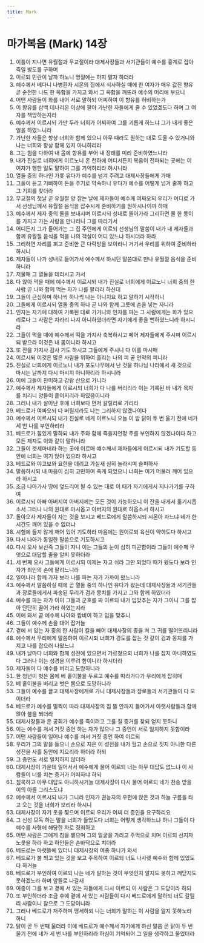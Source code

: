 ```yaml
---
title: Mark
---
```


# 마가복음 (Mark) 14장
1. 이틀이 지나면 유월절과 무교절이라 대제사장들과 서기관들이 예수를 흉계로 잡아 죽일 방도를 구하며
1. 이르되 민란이 날까 하노니 명절에는 하지 말자 하더라
1. 예수께서 베다니 나병환자 시몬의 집에서 식사하실 때에 한 여자가 매우 값진 향유 곧 순전한 나드 한 옥합을 가지고 와서 그 옥합을 깨뜨려 예수의 머리에 부으니
1. 어떤 사람들이 화를 내어 서로 말하되 어찌하여 이 향유를 허비하는가
1. 이 향유를 삼백 데나리온 이상에 팔아 가난한 자들에게 줄 수 있었겠도다 하며 그 여자를 책망하는지라
1. 예수께서 이르시되 가만 두라 너희가 어찌하여 그를 괴롭게 하느냐 그가 내게 좋은 일을 하였느니라
1. 가난한 자들은 항상 너희와 함께 있으니 아무 때라도 원하는 대로 도울 수 있거니와 나는 너희와 항상 함께 있지 아니하리라
1. 그는 힘을 다하여 내 몸에 향유를 부어 내 장례를 미리 준비하였느니라
1. 내가 진실로 너희에게 이르노니 온 천하에 어디서든지 복음이 전파되는 곳에는 이 여자가 행한 일도 말하여 그를 기억하리라 하시니라
1. 열둘 중의 하나인 가룟 유다가 예수를 넘겨 주려고 대제사장들에게 가매
1. 그들이 듣고 기뻐하여 돈을 주기로 약속하니 유다가 예수를 어떻게 넘겨 줄까 하고 그 기회를 찾더라
1. 무교절의 첫날 곧 유월절 양 잡는 날에 제자들이 예수께 여짜오되 우리가 어디로 가서 선생님께서 유월절 음식을 잡수시게 준비하기를 원하시나이까 하매
1. 예수께서 제자 중의 둘을 보내시며 이르시되 성내로 들어가라 그리하면 물 한 동이를 가지고 가는 사람을 만나리니 그를 따라가서
1. 어디든지 그가 들어가는 그 집 주인에게 이르되 선생님의 말씀이 내가 내 제자들과 함께 유월절 음식을 먹을 나의 객실이 어디 있느냐 하시더라 하라
1. 그리하면 자리를 펴고 준비한 큰 다락방을 보이리니 거기서 우리를 위하여 준비하라 하시니
1. 제자들이 나가 성내로 들어가서 예수께서 하시던 말씀대로 만나 유월절 음식을 준비하니라
1. 저물매 그 열둘을 데리시고 가서
1. 다 앉아 먹을 때에 예수께서 이르시되 내가 진실로 너희에게 이르노니 너희 중의 한 사람 곧 나와 함께 먹는 자가 나를 팔리라 하신대
1. 그들이 근심하며 하나씩 하나씩 나는 아니지요 하고 말하기 시작하니
1. 그들에게 이르시되 열둘 중의 하나 곧 나와 함께 그릇에 손을 넣는 자니라
1. 인자는 자기에 대하여 기록된 대로 가거니와 인자를 파는 그 사람에게는 화가 있으리로다 그 사람은 차라리 나지 아니하였더라면 자기에게 좋을 뻔하였느니라 하시니라
1. 그들이 먹을 때에 예수께서 떡을 가지사 축복하시고 떼어 제자들에게 주시며 이르시되 받으라 이것은 내 몸이니라 하시고
1. 또 잔을 가지사 감사 기도 하시고 그들에게 주시니 다 이를 마시매
1. 이르시되 이것은 많은 사람을 위하여 흘리는 나의 피 곧 언약의 피니라
1. 진실로 너희에게 이르노니 내가 포도나무에서 난 것을 하나님 나라에서 새 것으로 마시는 날까지 다시 마시지 아니하리라 하시니라
1. 이에 그들이 찬미하고 감람 산으로 가니라
1. 예수께서 제자들에게 이르시되 너희가 다 나를 버리리라 이는 기록된 바 내가 목자를 치리니 양들이 흩어지리라 하였음이니라
1. 그러나 내가 살아난 후에 너희보다 먼저 갈릴리로 가리라
1. 베드로가 여짜오되 다 버릴지라도 나는 그리하지 않겠나이다
1. 예수께서 이르시되 내가 진실로 네게 이르노니 오늘 이 밤 닭이 두 번 울기 전에 네가 세 번 나를 부인하리라
1. 베드로가 힘있게 말하되 내가 주와 함께 죽을지언정 주를 부인하지 않겠나이다 하고 모든 제자도 이와 같이 말하니라
1. 그들이 겟세마네라 하는 곳에 이르매 예수께서 제자들에게 이르시되 내가 기도할 동안에 너희는 여기 앉아 있으라 하시고
1. 베드로와 야고보와 요한을 데리고 가실새 심히 놀라시며 슬퍼하사
1. 말씀하시되 내 마음이 심히 고민하여 죽게 되었으니 너희는 여기 머물러 깨어 있으라 하시고
1. 조금 나아가사 땅에 엎드리어 될 수 있는 대로 이 때가 자기에게서 지나가기를 구하여
1. 이르시되 아빠 아버지여 아버지께는 모든 것이 가능하오니 이 잔을 내게서 옮기시옵소서 그러나 나의 원대로 마시옵고 아버지의 원대로 하옵소서 하시고
1. 돌아오사 제자들이 자는 것을 보시고 베드로에게 말씀하시되 시몬아 자느냐 네가 한 시간도 깨어 있을 수 없더냐
1. 시험에 들지 않게 깨어 있어 기도하라 마음에는 원이로되 육신이 약하도다 하시고
1. 다시 나아가 동일한 말씀으로 기도하시고
1. 다시 오사 보신즉 그들이 자니 이는 그들의 눈이 심히 피곤함이라 그들이 예수께 무엇으로 대답할 줄을 알지 못하더라
1. 세 번째 오사 그들에게 이르시되 이제는 자고 쉬라 그만 되었다 때가 왔도다 보라 인자가 죄인의 손에 팔리느니라
1. 일어나라 함께 가자 보라 나를 파는 자가 가까이 왔느니라
1. 예수께서 말씀하실 때에 곧 열둘 중의 하나인 유다가 왔는데 대제사장들과 서기관들과 장로들에게서 파송된 무리가 검과 몽치를 가지고 그와 함께 하였더라
1. 예수를 파는 자가 이미 그들과 군호를 짜 이르되 내가 입맞추는 자가 그이니 그를 잡아 단단히 끌어 가라 하였는지라
1. 이에 와서 곧 예수께 나아와 랍비여 하고 입을 맞추니
1. 그들이 예수께 손을 대어 잡거늘
1. 곁에 서 있는 자 중의 한 사람이 칼을 빼어 대제사장의 종을 쳐 그 귀를 떨어뜨리니라
1. 예수께서 무리에게 말씀하여 이르시되 너희가 강도를 잡는 것 같이 검과 몽치를 가지고 나를 잡으러 나왔느냐
1. 내가 날마다 너희와 함께 성전에 있으면서 가르쳤으되 너희가 나를 잡지 아니하였도다 그러나 이는 성경을 이루려 함이니라 하시더라
1. 제자들이 다 예수를 버리고 도망하니라
1. 한 청년이 벗은 몸에 베 홑이불을 두르고 예수를 따라가다가 무리에게 잡히매
1. 베 홑이불을 버리고 벗은 몸으로 도망하니라
1. 그들이 예수를 끌고 대제사장에게로 가니 대제사장들과 장로들과 서기관들이 다 모이더라
1. 베드로가 예수를 멀찍이 따라 대제사장의 집 뜰 안까지 들어가서 아랫사람들과 함께 앉아 불을 쬐더라
1. 대제사장들과 온 공회가 예수를 죽이려고 그를 칠 증거를 찾되 얻지 못하니
1. 이는 예수를 쳐서 거짓 증언 하는 자가 많으나 그 증언이 서로 일치하지 못함이라
1. 어떤 사람들이 일어나 예수를 쳐서 거짓 증언 하여 이르되
1. 우리가 그의 말을 들으니 손으로 지은 이 성전을 내가 헐고 손으로 짓지 아니한 다른 성전을 사흘 동안에 지으리라 하더라 하되
1. 그 증언도 서로 일치하지 않더라
1. 대제사장이 가운데 일어서서 예수에게 물어 이르되 너는 아무 대답도 없느냐 이 사람들이 너를 치는 증거가 어떠하냐 하되
1. 침묵하고 아무 대답도 아니하시거늘 대제사장이 다시 물어 이르되 네가 찬송 받을 이의 아들 그리스도냐
1. 예수께서 이르시되 내가 그니라 인자가 권능자의 우편에 앉은 것과 하늘 구름을 타고 오는 것을 너희가 보리라 하시니
1. 대제사장이 자기 옷을 찢으며 이르되 우리가 어찌 더 증인을 요구하리요
1. 그 신성 모독 하는 말을 너희가 들었도다 너희는 어떻게 생각하느냐 하니 그들이 다 예수를 사형에 해당한 자로 정죄하고
1. 어떤 사람은 그에게 침을 뱉으며 그의 얼굴을 가리고 주먹으로 치며 이르되 선지자 노릇을 하라 하고 하인들은 손바닥으로 치더라
1. 베드로는 아랫뜰에 있더니 대제사장의 여종 하나가 와서
1. 베드로가 불 쬐고 있는 것을 보고 주목하여 이르되 너도 나사렛 예수와 함께 있었도다 하거늘
1. 베드로가 부인하여 이르되 나는 네가 말하는 것이 무엇인지 알지도 못하고 깨닫지도 못하겠노라 하며 앞뜰로 나갈새
1. 여종이 그를 보고 곁에 서 있는 자들에게 다시 이르되 이 사람은 그 도당이라 하되
1. 또 부인하더라 조금 후에 곁에 서 있는 사람들이 다시 베드로에게 말하되 너도 갈릴리 사람이니 참으로 그 도당이니라
1. 그러나 베드로가 저주하며 맹세하되 나는 너희가 말하는 이 사람을 알지 못하노라 하니
1. 닭이 곧 두 번째 울더라 이에 베드로가 예수께서 자기에게 하신 말씀 곧 닭이 두 번 울기 전에 네가 세 번 나를 부인하리라 하심이 기억되어 그 일을 생각하고 울었더라
